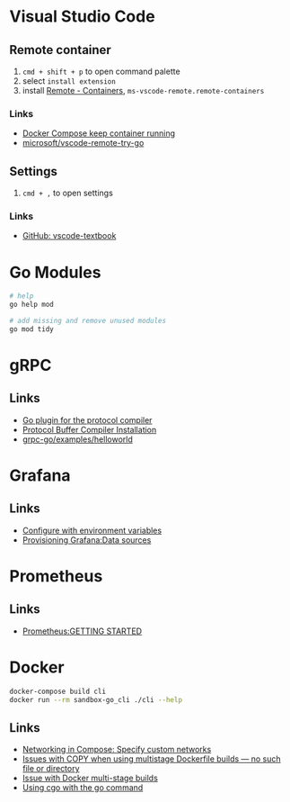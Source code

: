 # Visual Studio Code

## Remote container

1. `cmd + shift + p` to open command palette
1. select `install extension`
1. install [Remote - Containers](https://marketplace.visualstudio.com/items?itemName=ms-vscode-remote.remote-containers), `ms-vscode-remote.remote-containers`

### Links
* [Docker Compose keep container running](https://stackoverflow.com/a/55953120)
* [microsoft/vscode-remote-try-go](https://github.com/microsoft/vscode-remote-try-go)

## Settings

1. `cmd + ,` to open settings

### Links
* [GitHub: vscode-textbook](https://github.com/vscode-textbook)

# Go Modules

```bash
# help
go help mod

# add missing and remove unused modules
go mod tidy
```

# gRPC

## Links
* [Go plugin for the protocol compiler](https://grpc.io/docs/languages/go/quickstart/#prerequisites)
* [Protocol Buffer Compiler Installation](https://grpc.io/docs/protoc-installation/#install-using-a-package-manager)
* [grpc-go/examples/helloworld](https://github.com/grpc/grpc-go/tree/master/examples/helloworld)

# Grafana

## Links

* [Configure with environment variables](https://grafana.com/docs/grafana/latest/administration/configuration/#configure-with-environment-variables)
* [Provisioning Grafana:Data sources](https://grafana.com/docs/grafana/latest/administration/provisioning/#data-sources)

# Prometheus

## Links

* [Prometheus:GETTING STARTED](https://prometheus.io/docs/prometheus/latest/getting_started/#getting-started)

# Docker

```bash
docker-compose build cli
docker run --rm sandbox-go_cli ./cli --help
```

## Links
* [Networking in Compose: Specify custom networks](https://docs.docker.com/compose/networking/#specify-custom-networks)
* [Issues with COPY when using multistage Dockerfile builds — no such file or directory](https://stackoverflow.com/a/50070187)
* [Issue with Docker multi-stage builds](https://stackoverflow.com/a/56057877)
* [Using cgo with the go command](https://golang.org/cmd/cgo/#hdr-Using_cgo_with_the_go_command)
